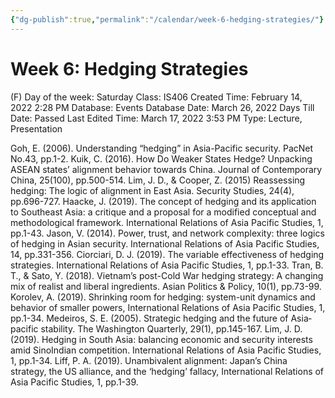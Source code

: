 ```yaml
---
{"dg-publish":true,"permalink":"/calendar/week-6-hedging-strategies/"}
---
```


# Week 6: Hedging Strategies

(F) Day of the week: Saturday
Class: IS406
Created Time: February 14, 2022 2:28 PM
Database: Events Database
Date: March 26, 2022
Days Till Date: Passed
Last Edited Time: March 17, 2022 3:53 PM
Type: Lecture, Presentation

Goh, E. (2006). Understanding “hedging” in Asia-Pacific security. PacNet No.43, pp.1-2.
Kuik, C. (2016). How Do Weaker States Hedge? Unpacking ASEAN states’ alignment behavior
towards China. Journal of Contemporary China, 25(100), pp.500-514.
Lim, J. D., & Cooper, Z. (2015) Reassessing hedging: The logic of alignment in East Asia. Security
Studies, 24(4), pp.696-727.
Haacke, J. (2019). The concept of hedging and its application to Southeast Asia: a critique and a
proposal for a modified conceptual and methodological framework. International Relations of
Asia Pacific Studies, 1, pp.1-43.
Jason, V. (2014). Power, trust, and network complexity: three logics of hedging in Asian security.
International Relations of Asia Pacific Studies, 14, pp.331-356.
Ciorciari, D. J. (2019). The variable effectiveness of hedging strategies. International Relations of
Asia Pacific Studies, 1, pp.1-33.
Tran, B. T., & Sato, Y. (2018). Vietnam’s post-Cold War hedging strategy: A changing mix of realist
and liberal ingredients. Asian Politics & Policy, 10(1), pp.73-99.
Korolev, A. (2019). Shrinking room for hedging: system-unit dynamics and behavior of smaller
powers, International Relations of Asia Pacific Studies, 1, pp.1-34.
Medeiros, S. E. (2005). Strategic hedging and the future of Asia‐pacific stability. The Washington
Quarterly, 29(1), pp.145-167.
Lim, J. D. (2019). Hedging in South Asia: balancing economic and security interests amid SinoIndian competition. International Relations of Asia Pacific Studies, 1, pp.1-34.
Liff, P. A. (2019). Unambivalent alignment: Japan’s China strategy, the US alliance, and the
‘hedging’ fallacy, International Relations of Asia Pacific Studies, 1, pp.1-39.